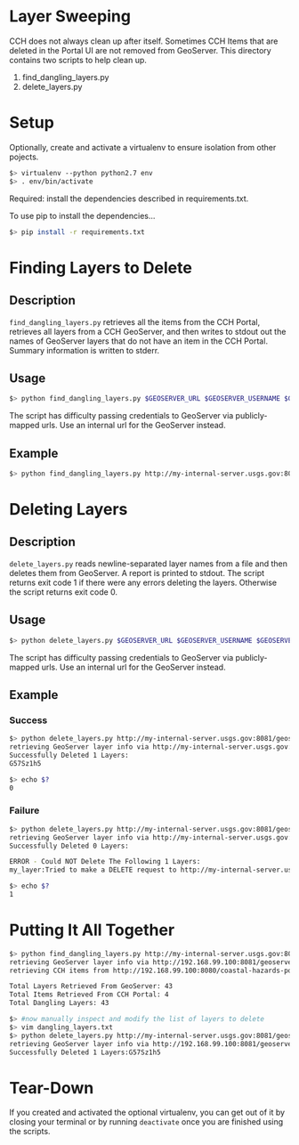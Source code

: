 # Layer Sweeping

CCH does not always clean up after itself. Sometimes CCH Items that are deleted in the Portal UI are not removed from GeoServer. This directory contains two scripts to help clean up.

 1. find_dangling_layers.py
 1. delete_layers.py 

# Setup

Optionally, create and activate a virtualenv to ensure isolation from other pojects.

```bash
$> virtualenv --python python2.7 env
$> . env/bin/activate
```

Required: install the dependencies described in requirements.txt.

To use pip to install the dependencies...

```bash
$> pip install -r requirements.txt
```

# Finding Layers to Delete

## Description

`find_dangling_layers.py` retrieves all the items from the CCH Portal, retrieves all layers from a CCH GeoServer, and then writes to stdout out the names of GeoServer layers that do not have an item in the CCH Portal. Summary information is written to stderr.

## Usage

```bash
$> python find_dangling_layers.py $GEOSERVER_URL $GEOSERVER_USERNAME $GEOSERVER_PASSWORD $CCH_URL
```

The script has difficulty passing credentials to GeoServer via publicly-mapped urls. Use an internal url for the GeoServer instead.

## Example

```bash
$> python find_dangling_layers.py http://my-internal-server.usgs.gov:8081/geoserver/ ralph t0pS3crEt https://marine.usgs.gov/coastalchangehazardsportal/ > dangling_layers.txt
```

# Deleting Layers

## Description

`delete_layers.py` reads newline-separated layer names from a file and then deletes them from GeoServer. A report is printed to stdout. The script returns exit code 1 if there were any errors deleting the layers. Otherwise the script returns exit code 0.

## Usage

```bash
$> python delete_layers.py $GEOSERVER_URL $GEOSERVER_USERNAME $GEOSERVER_PASSWORD $FILE_WITH_LAYERS_TO_DELETE
```

The script has difficulty passing credentials to GeoServer via publicly-mapped urls. Use an internal url for the GeoServer instead.

## Example

### Success

```bash
$> python delete_layers.py http://my-internal-server.usgs.gov:8081/geoserver/ admin $GEOSERVER_PASSWORD dangling_layers.txt
retrieving GeoServer layer info via http://my-internal-server.usgs.gov:8081/geoserver/rest
Successfully Deleted 1 Layers:
G57Sz1h5

$> echo $?
0

```

### Failure

```bash
$> python delete_layers.py http://my-internal-server.usgs.gov:8081/geoserver/ admin $GEOSERVER_PASSWORD dangling_layers.txt
retrieving GeoServer layer info via http://my-internal-server.usgs.gov:8081/geoserver/rest
Successfully Deleted 0 Layers:

ERROR - Could NOT Delete The Following 1 Layers:
my_layer:Tried to make a DELETE request to http://my-internal-server.usgs.gov:8081/geoserver/rest/layers/my_layer but got a 500 status code

$> echo $?
1

```

# Putting It All Together

```bash
$> python find_dangling_layers.py http://my-internal-server.usgs.gov:8081/geoserver/ ralph t0pS3crEt https://marine.usgs.gov/coastalchangehazardsportal/ > dangling_layers.txt
retrieving GeoServer layer info via http://192.168.99.100:8081/geoserver/rest
retrieving CCH items from http://192.168.99.100:8080/coastal-hazards-portal/data/item?subtree=false&showDisabled=true

Total Layers Retrieved From GeoServer: 43
Total Items Retrieved From CCH Portal: 4
Total Dangling Layers: 43

$> #now manually inspect and modify the list of layers to delete
$> vim dangling_layers.txt
$> python delete_layers.py http://my-internal-server.usgs.gov:8081/geoserver/ admin $GEOSERVER_PASSWORD dangling_layers.txt
retrieving GeoServer layer info via http://192.168.99.100:8081/geoserver/rest
Successfully Deleted 1 Layers:G57Sz1h5

```

# Tear-Down
If you created and activated the optional virtualenv, you can get out of it by closing your terminal or by running `deactivate` once you are finished using the scripts.

